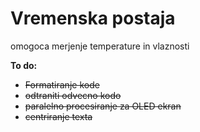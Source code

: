 # Vremenska postaja
omogoca merjenje temperature in vlaznosti

**To do:**


- ~~Formatiranje kode~~
- ~~odtraniti odvecno kodo~~
- ~~paralelno procesiranje za OLED ekran~~
- ~~centriranje texta~~


